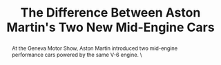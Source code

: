 ---
category: news
title: The Difference Between Aston Martin's Two New Mid-Engine Cars
abstract: At the Geneva Motor Show, Aston Martin introduced two mid-engine performance cars powered by the same V-6 engine. \
publishedDateTime: 2019-03-06T14:24:06Z
sourceUrl: https://www.msn.com/en-us/autos/geneva/the-difference-between-aston-martin-s-two-new-mid-engine-cars/ar-BBUrAOP?
type: article

provider:
  name: Road & Track
  id: V_AA8XXC3_global
tags:
  - Autos

images: 
  - url: https://img-s-msn-com.akamaized.net/tenant/amp/entityid/BBUrDnY.img
    width: 1200
    height: 602
    quality: 79
    title: Explaining Aston Martin's Two New Mid-Engine Cars
    attribution: 
    focalRegion:
      x1: 602
      x2: 602
      y1: 262
      y2: 262

---